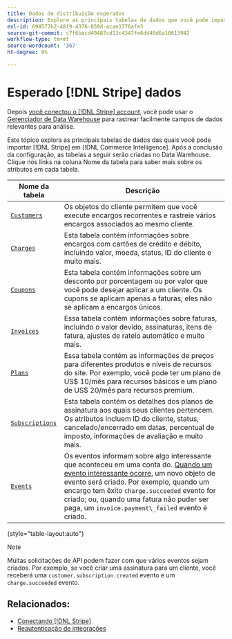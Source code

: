 ```yaml
---
title: Dados de distribuição esperados
description: Explore as principais tabelas de dados que você pode importar do Stripe para o Commerce Intelligence.
exl-id: 694577b2-48f9-4376-850d-acae1776afe3
source-git-commit: c7f6bacd49487cd13c4347fe6dd46d6a10613942
workflow-type: tm+mt
source-wordcount: '367'
ht-degree: 0%

---
```


# Esperado [!DNL Stripe] dados

Depois [você conectou o [!DNL Stripe] account](../integrations/stripe.md), você pode usar o [Gerenciador de Data Warehouse](../../../data-analyst/data-warehouse-mgr/tour-dwm.md) para rastrear facilmente campos de dados relevantes para análise.

Este tópico explora as principais tabelas de dados das quais você pode importar [!DNL Stripe] em [!DNL Commerce Intelligence]. Após a conclusão da configuração, as tabelas a seguir serão criadas no Data Warehouse. Clique nos links na coluna Nome da tabela para saber mais sobre os atributos em cada tabela.

| **Nome da tabela** | **Descrição** |
|-----|-----|
| [`Customers`](https://stripe.com/docs/sources/customers) | Os objetos do cliente permitem que você execute encargos recorrentes e rastreie vários encargos associados ao mesmo cliente. |
| [`Charges`](https://stripe.com/docs/payments/payment-intents/migration/charges) | Esta tabela contém informações sobre encargos com cartões de crédito e débito, incluindo valor, moeda, status, ID do cliente e muito mais. |
| [`Coupons`](https://stripe.com/docs/api/coupons/object) | Esta tabela contém informações sobre um desconto por porcentagem ou por valor que você pode desejar aplicar a um cliente. Os cupons se aplicam apenas a faturas; eles não se aplicam a encargos únicos. |
| [`Invoices`](https://stripe.com/docs/billing/migration/invoice-states) | Essa tabela contém informações sobre faturas, incluindo o valor devido, assinaturas, itens de fatura, ajustes de rateio automático e muito mais. |
| [`Plans`](https://stripe.com/docs/api/plans/object) | Essa tabela contém as informações de preços para diferentes produtos e níveis de recursos do site. Por exemplo, você pode ter um plano de US$ 10/mês para recursos básicos e um plano de US$ 20/mês para recursos premium. |
| [`Subscriptions`](https://stripe.com/docs/api/subscriptions/object) | Esta tabela contém os detalhes dos planos de assinatura aos quais seus clientes pertencem. Os atributos incluem ID do cliente, status, cancelado/encerrado em datas, percentual de imposto, informações de avaliação e muito mais. |
| [`Events`](https://stripe.com/docs/development/dashboard/events) | Os eventos informam sobre algo interessante que aconteceu em uma conta do. [Quando um evento interessante ocorre](https://stripe.com/docs/api/events/types), um novo objeto de evento será criado. Por exemplo, quando um encargo tem êxito `charge.succeeded` evento for criado; ou, quando uma fatura não puder ser paga, um `invoice.payment\_failed` evento é criado. |

{style="table-layout:auto"}

>[!NOTE]
>
>Muitas solicitações de API podem fazer com que vários eventos sejam criados. Por exemplo, se você criar uma assinatura para um cliente, você receberá uma `customer.subscription.created` evento e um  `charge.succeeded` evento.

## Relacionados:

* [Conectando [!DNL Stripe]](../integrations/stripe.md)
* [Reautenticação de integrações](https://experienceleague.adobe.com/docs/commerce-knowledge-base/kb/how-to/mbi-reauthenticating-integrations.html)

